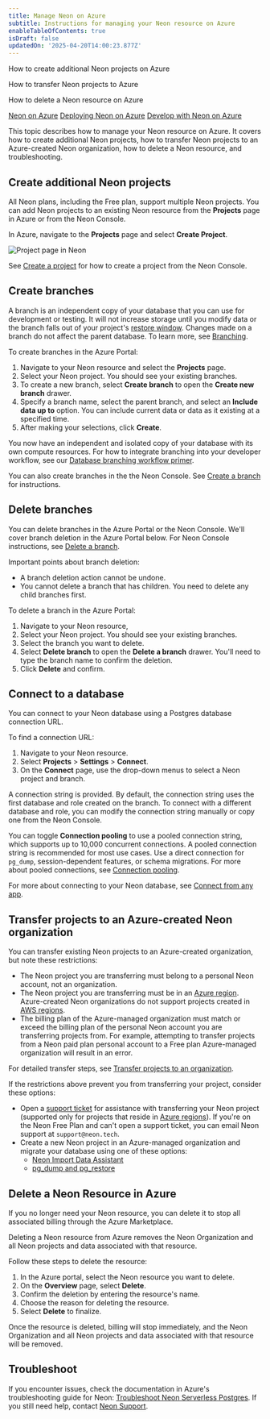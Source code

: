 ```yaml
---
title: Manage Neon on Azure
subtitle: Instructions for managing your Neon resource on Azure
enableTableOfContents: true
isDraft: false
updatedOn: '2025-04-20T14:00:23.877Z'
---
```


<PublicPreview/>

<InfoBlock>
<DocsList title="What you will learn:">
<p>How to create additional Neon projects on Azure</p>
<p>How to transfer Neon projects to Azure</p>
<p>How to delete a Neon resource on Azure</p>
</DocsList>

<DocsList title="Related resources" theme="docs">
  <a href="/docs/manage/azure">Neon on Azure</a>
  <a href="/docs/manage/azure-deploy">Deploying Neon on Azure</a>
  <a href="/docs/manage/azure-develop">Develop with Neon on Azure</a>
</DocsList>

</InfoBlock>

This topic describes how to manage your Neon resource on Azure. It covers how to create additional Neon projects, how to transfer Neon projects to an Azure-created Neon organization, how to delete a Neon resource, and troubleshooting.

## Create additional Neon projects

All Neon plans, including the Free plan, support multiple Neon projects. You can add Neon projects to an existing Neon resource from the **Projects** page in Azure or from the Neon Console.

In Azure, navigate to the **Projects** page and select **Create Project**.

![Project page in Neon](/docs/introduction/azure_project_form.png)

See [Create a project](/docs/manage/projects#create-a-project) for how to create a project from the Neon Console.

## Create branches

A branch is an independent copy of your database that you can use for development or testing. It will not increase storage until you modify data or the branch falls out of your project's [restore window](/docs/manage/projects#configure-your-restore-window). Changes made on a branch do not affect the parent database. To learn more, see [Branching](/docs/introduction/branching).

To create branches in the Azure Portal:

1. Navigate to your Neon resource and select the **Projects** page.
1. Select your Neon project. You should see your existing branches. 
1. To create a new branch, select **Create branch** to open the **Create new branch** drawer.
1. Specify a branch name, select the parent branch, and select an **Include data up to** option. You can include current data or data as it existing at a specified time.
1. After making your selections, click **Create**.

You now have an independent and isolated copy of your database with its own compute resources. For how to integrate branching into your developer workflow, see our [Database branching workflow primer](https://neon.tech/docs/get-started-with-neon/workflow-primer).

You can also create branches in the the Neon Console. See [Create a branch](/docs/manage/branches#create-a-branch) for instructions.

## Delete branches

You can delete branches in the Azure Portal or the Neon Console. We'll cover branch deletion in the Azure Portal below. For Neon Console instructions, see [Delete a branch](/docs/manage/branches#delete-a-branch).

Important points about branch deletion:
- A branch deletion action cannot be undone.
- You cannot delete a branch that has children. You need to delete any child branches first.

To delete a branch in the Azure Portal:

1. Navigate to your Neon resource,
1. Select your Neon project. You should see your existing branches.
1. Select the branch you want to delete.
1. Select **Delete branch** to open the **Delete a branch** drawer. You'll need to type the branch name to confirm the deletion.
1. Click **Delete** and confirm.

## Connect to a database

You can connect to your Neon database using a Postgres database connection URL. 

To find a connection URL:

1. Navigate to your Neon resource.
1. Select **Projects** > **Settings** > **Connect**.
1. On the **Connect** page, use the drop-down menus to select a Neon project and branch. 

  A connection string is provided. By default, the connection string uses the first database and role created on the branch. To connect with a different database and role, you can modify the connection string manually or copy one from the Neon Console. 

  You can toggle **Connection pooling** to use a pooled connection string, which supports up to 10,000 concurrent connections. A pooled connection string is recommended for most use cases. Use a direct connection for `pg_dump`, session-dependent features, or schema migrations. For more about pooled connections, see [Connection pooling](docs/connect/connection-pooling).

For more about connecting to your Neon database, see [Connect from any app](/connect/connect-from-any-app).

## Transfer projects to an Azure-created Neon organization

You can transfer existing Neon projects to an Azure-created organization, but note these restrictions:

- The Neon project you are transferring must belong to a personal Neon account, not an organization.
- The Neon project you are transferring must be in an [Azure region](/docs/introduction/regions#azure-regions). Azure-created Neon organizations do not support projects created in [AWS regions](/docs/introduction/regions#aws-regions).
- The billing plan of the Azure-managed organization must match or exceed the billing plan of the personal Neon account you are transferring projects from. For example, attempting to transfer projects from a Neon paid plan personal account to a Free plan Azure-managed organization will result in an error.

For detailed transfer steps, see [Transfer projects to an organization](/docs/manage/orgs-project-transfer).

If the restrictions above prevent you from transferring your project, consider these options:

- Open a [support ticket](https://console.neon.tech/app/projects?modal=support) for assistance with transferring your Neon project (supported only for projects that reside in [Azure regions](/docs/introduction/regions#azure-regions)). If you're on the Neon Free Plan and can't open a support ticket, you can email Neon support at `support@neon.tech`.
- Create a new Neon project in an Azure-managed organization and migrate your database using one of these options:
  - [Neon Import Data Assistant](/docs/import/import-data-assistant)
  - [pg_dump and pg_restore](/docs/import/migrate-from-postgres#run-a-test-migration)

## Delete a Neon Resource in Azure

If you no longer need your Neon resource, you can delete it to stop all associated billing through the Azure Marketplace.

<Admonition type="important">
Deleting a Neon resource from Azure removes the Neon Organization and all Neon projects and data associated with that resource.
</Admonition>

Follow these steps to delete the resource:

1. In the Azure portal, select the Neon resource you want to delete.
2. On the **Overview** page, select **Delete**.
3. Confirm the deletion by entering the resource's name.
4. Choose the reason for deleting the resource.
5. Select **Delete** to finalize.

Once the resource is deleted, billing will stop immediately, and the Neon Organization and all Neon projects and data associated with that resource will be removed.

## Troubleshoot

If you encounter issues, check the documentation in Azure's troubleshooting guide for Neon: [Troubleshoot Neon Serverless Postgres](https://learn.microsoft.com/en-us/azure/partner-solutions/neon/troubleshoot). If you still need help, contact [Neon Support](/docs/introduction/support).
